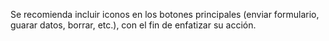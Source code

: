 Se recomienda incluir iconos en los botones principales (enviar formulario, guarar datos, borrar, etc.), con el fin de enfatizar su acción.
